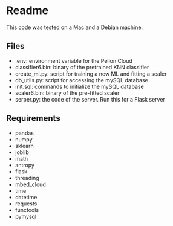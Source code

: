 # Readme

This code was tested on a Mac and a Debian machine.

## Files

- .env: environment variable for the Pelion Cloud 
- classifier6.bin: binary of the pretrained KNN classifier
- create_ml.py: script for training a new ML and fitting a scaler
- db_utils.py: script for accessing the mySQL database
- init.sql: commands to initialize the mySQL database
- scaler6.bin: binary of the pre-fitted scaler
- serper.py: the code of the server. Run this for a Flask server

## Requirements

- pandas
- numpy
- sklearn
- joblib
- math
- antropy
- flask
- threading
- mbed_cloud
- time
- datetime
- requests
- functools
- pymysql
